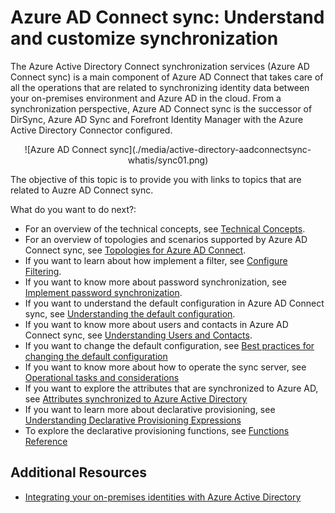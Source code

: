 <properties
    pageTitle="Azure AD Connect sync: Understand and customize synchronization | Microsoft Azure"
    description="Explains how Azure AD Connect sync works and how to customize."
    services="active-directory"
    documentationCenter=""
    authors="markusvi"
    manager="stevenpo"
    editor=""/>

<tags
    ms.service="active-directory"
    ms.workload="identity"
    ms.tgt_pltfrm="na"
    ms.devlang="na"
    ms.topic="article"
    ms.date="10/13/2015"
    ms.author="markusvi;andkjell"/>


# Azure AD Connect sync: Understand and customize synchronization

The Azure Active Directory Connect synchronization services (Azure AD Connect sync) is a main component of Azure AD Connect that takes care of all the operations that are related to synchronizing identity data between your on-premises environment and Azure AD in the cloud. From a synchronization perspective, Azure AD Connect sync is the successor of DirSync, Azure AD Sync and Forefront Identity Manager with the Azure Active Directory Connector configured.

<center>![Azure AD Connect sync](./media/active-directory-aadconnectsync-whatis/sync01.png)
</center>


The objective of this topic is to provide you with links to topics that are related to Auzre AD Connect sync.

What do you want to do next?:

- For an overview of the technical concepts, see [Technical Concepts](active-directory-aadconnectsync-technical-concepts.md).
- For an overview of topologies and scenarios supported by Azure AD Connect sync, see [Topologies for Azure AD Connect](active-directory-aadconnect-topologies.md).
- If you want to learn about how implement a filter, see [Configure Filtering](active-directory-aadconnectsync-configure-filtering.md).
- If you want to know more about password synchronization, see [Implement password synchronization](active-directory-aadconnectsync-implement-password-synchronization.md).
- If you want to understand the default configuration in Azure AD Connect sync, see [Understanding the default configuration](active-directory-aadconnectsync-understanding-default-configuration.md).
- If you want to know more about users and contacts in Azure AD Connect sync, see [Understanding Users and Contacts](active-directory-aadconnectsync-understanding-users-and-contacts.md).
- If you want to change the default configuration, see [Best practices for changing the default configuration](active-directory-aadconnectsync-best-practices-changing-default-configuration.md)
- If you want to know more about how to operate the sync server, see [Operational tasks and considerations](active-directory-aadconnectsync-operations.md)
- If you want to explore the attributes that are synchronized to Azure AD, see [Attributes synchronized to Azure Active Directory](active-directory-aadconnectsync-attributes-synchronized.md)
- If you want to learn more about declarative provisioning, see [Understanding Declarative Provisioning Expressions](active-directory-aadconnectsync-understanding-declarative-provisioning-expressions.md)
- To explore the declarative provisioning functions, see [Functions Reference](active-directory-aadconnectsync-functions-reference.md)


## Additional Resources

* [Integrating your on-premises identities with Azure Active Directory](active-directory-aadconnect.md)




<!--HONumber=Mar16_HO4-->


